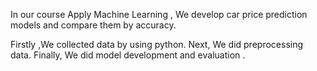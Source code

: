 In our course Apply Machine Learning , We develop car price prediction models and compare them by accuracy. 

Firstly ,We collected data by using python. 
Next, We did preprocessing data. 
Finally, We did model development and evaluation .
